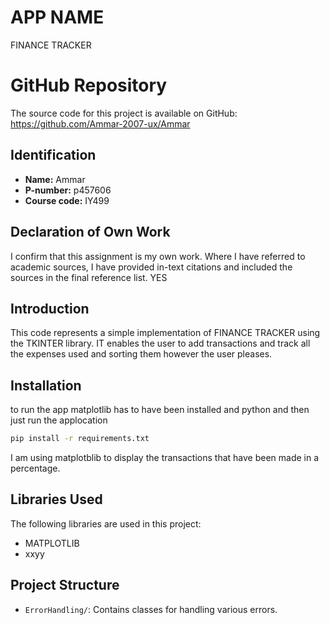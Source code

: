 # APP NAME
FINANCE TRACKER
# GitHub Repository
The source code for this project is available on GitHub: https://github.com/Ammar-2007-ux/Ammar

## Identification
- **Name:** Ammar
- **P-number:** p457606
- **Course code:**  IY499

## Declaration of Own Work
I confirm that this assignment is my own work.
Where I have referred to academic sources, I have provided in-text citations and included the sources in the final reference list. YES

## Introduction
This code represents a simple implementation of FINANCE TRACKER using the TKINTER library. IT enables the user to add transactions and track all the expenses used and sorting them however the user pleases.

## Installation
to run the app matplotlib has to have been installed and python and then just run the applocation
```bash
pip install -r requirements.txt
```
I am using matplotblib to display the transactions that have been made in a percentage.
## Libraries Used
The following libraries are used in this project:
- MATPLOTLIB
- xxyy

## Project Structure
- `ErrorHandling/`: Contains classes for handling various errors.

